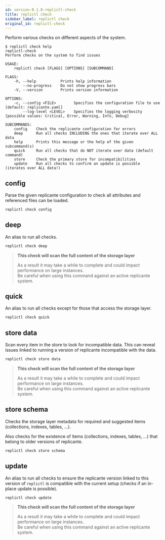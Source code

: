 ```yaml
---
id: version-0.1.0-replictl-check
title: replictl check
sidebar_label: replictl check
original_id: replictl-check
---
```


Perform various checks on different aspects of the system.

```text
$ replictl check help
replictl-check
Perform checks on the system to find issues

USAGE:
    replictl check [FLAGS] [OPTIONS] [SUBCOMMAND]

FLAGS:
    -h, --help           Prints help information
        --no-progress    Do not show progress bars
    -V, --version        Prints version information

OPTIONS:
    -c, --config <FILE>        Specifies the configuration file to use [default: replicante.yaml]
        --log-level <LEVEL>    Specifies the logging verbosity [possible values: Critical, Error, Warning, Info, Debug]

SUBCOMMANDS:
    config    Check the replicante configuration for errors
    deep      Run all checks INCLUDING the ones that iterate over ALL data
    help      Prints this message or the help of the given subcommand(s)
    quick     Run all checks that do NOT iterate over data (default command)
    store     Check the primary store for incompatibilities
    update    Run all checks to confirm an update is possible (iterates over ALL data!)
```


## config
Parse the given replicante configuration to check all attributes and referenced files can be loaded.

```bash
replictl check config
```


## deep
An alias to run all checks.

```bash
replictl check deep
```

<blockquote class="danger">

**This check will scan the full content of the storage layer**

As a result it may take a while to complete and could impact performance on large instances.  
Be careful when using this command against an active replicante system.

</blockquote>


## quick
An alias to run all checks except for those that access the storage layer.

```bash
replictl check quick
```


## store data
Scan every item in the store to look for incompatible data.
This can reveal issues linked to running a version of replicante incompatible with the data.

```bash
replictl check store data
```

<blockquote class="danger">

**This check will scan the full content of the storage layer**

As a result it may take a while to complete and could impact performance on large instances.  
Be careful when using this command against an active replicante system.

</blockquote>

## store schema
Checks the storage layer metadata for required and suggested items (collections, indexes, tables, ...).

Also checks for the existence of items (collections, indexes, tables, ...) that belong to older versions of replicante.

```bash
replictl check store schema
```


## update
An alias to run all checks to ensure the replicante version linked to this version of `replictl`
is compatible with the current setup (checks if an in-place update is possible).

```bash
replictl check update
```

<blockquote class="danger">

**This check will scan the full content of the storage layer**

As a result it may take a while to complete and could impact performance on large instances.  
Be careful when using this command against an active replicante system.

</blockquote>
